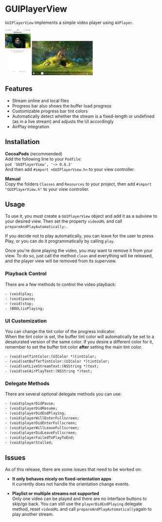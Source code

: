 # GUIPlayerView
`GUIPlayerView` implements a simple video player using `AVPlayer`.

<img src="portrait.png" alt="Portrait screenshot" style="height:150px">

<img src="landscape.png" alt="Landscape screenshot" style="width:200px">

## Features
* Stream online and local files
* Progress bar also shows the buffer load progress
* Customizable progress bar tint colors
* Automatically detect whether the stream is a fixed-length or undefined (as in a live stream) and adjusts the UI accordingly
* AirPlay integration

## Installation
**CocoaPods** (recommended)  
Add the following line to your `Podfile`:  
`pod 'GUIPlayerView', '~> 0.0.3'`  
And then add `#import <GUIPlayerView.h>` to your view controller.

**Manual**  
Copy the folders `Classes` and `Resources` to your project, then add `#import "GUIPlayerView.h"` to your view controller.
## Usage
To use it, you must create a `GUIPlayerView` object and add it as a subview to your desired view.
Then set the property `videoURL` and call `prepareAndPlayAutomatically:`.

If you decide not to play automatically, you can leave for the user to press Play, or you can do it programmatically by calling `play`.

Once you're done playing the video, you may want to remove it from your view. To do so, just call the method `clean` and everything will be released, and the player view will be removed from its superview.

### Playback Control
There are a few methods to control the video playback:
```obj-c
- (void)play;
- (void)pause;
- (void)stop;
- (BOOL)isPlaying;
```

### UI Customization
You can change the tint color of the progress indicator.  
When the tint color is set, the buffer tint color will automatically be set to a desaturated version of the same color. If you desire a different color for it, remember to set the buffer tint color **after** setting the main tint color.
```obj-c
- (void)setTintColor:(UIColor *)tintColor;
- (void)setBufferTintColor:(UIColor *)tintColor;
- (void)setLiveStreamText:(NSString *)text;
- (void)setAirPlayText:(NSString *)text;
```
### Delegate Methods
There are several optional delegate methods you can use:
```obj-c
- (void)playerDidPause;
- (void)playerDidResume;
- (void)playerDidEndPlaying;
- (void)playerWillEnterFullscreen;
- (void)playerDidEnterFullscreen;
- (void)playerWillLeaveFullscreen;
- (void)playerDidLeaveFullscreen;
- (void)playerFailedToPlayToEnd;
- (void)playerStalled;
```

## Issues
As of this release, there are some issues that need to be worked on:

* **It only behaves nicely on fixed-orientation apps**  
It currently does not handle the orientation change events.

* **Playlist or multiple streams not supported**  
Only one video can be played and there are no interface buttons to skip/go back. You can still use the `playerDidEndPlaying` delegate method, reset `videoURL` and call `prepareAndPlayAutomatically`again to play another stream.
